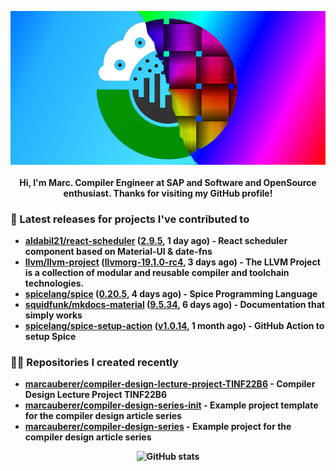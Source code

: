 <p align="center">
	<img src="https://raw.githubusercontent.com/marcauberer/marcauberer/master/images/frontpage-image.jpg">
	<br><br>
	<b>Hi, I'm Marc. Compiler Engineer at SAP and Software and OpenSource enthusiast. Thanks for visiting my GitHub profile!
</p>

### 🚀 Latest releases for projects I've contributed to


- [aldabil21/react-scheduler](https://github.com/aldabil21/react-scheduler) ([2.9.5](https://github.com/aldabil21/react-scheduler/releases/tag/2.9.5), 1 day ago) - React scheduler component based on Material-UI &amp; date-fns
- [llvm/llvm-project](https://github.com/llvm/llvm-project) ([llvmorg-19.1.0-rc4](https://github.com/llvm/llvm-project/releases/tag/llvmorg-19.1.0-rc4), 3 days ago) - The LLVM Project is a collection of modular and reusable compiler and toolchain technologies.
- [spicelang/spice](https://github.com/spicelang/spice) ([0.20.5](https://github.com/spicelang/spice/releases/tag/0.20.5), 4 days ago) - Spice Programming Language
- [squidfunk/mkdocs-material](https://github.com/squidfunk/mkdocs-material) ([9.5.34](https://github.com/squidfunk/mkdocs-material/releases/tag/9.5.34), 6 days ago) - Documentation that simply works
- [spicelang/spice-setup-action](https://github.com/spicelang/spice-setup-action) ([v1.0.14](https://github.com/spicelang/spice-setup-action/releases/tag/v1.0.14), 1 month ago) - GitHub Action to setup Spice 

### 👨‍💻 Repositories I created recently
- [marcauberer/compiler-design-lecture-project-TINF22B6](https://github.com/marcauberer/compiler-design-lecture-project-TINF22B6) - Compiler Design Lecture Project TINF22B6
- [marcauberer/compiler-design-series-init](https://github.com/marcauberer/compiler-design-series-init) - Example project template for the compiler design article series
- [marcauberer/compiler-design-series](https://github.com/marcauberer/compiler-design-series) - Example project for the compiler design article series

<p align="center">
	<img src="https://github-readme-stats.vercel.app/api?username=marcauberer&show_icons=true&theme=dark" alt="GitHub stats">
</p>
